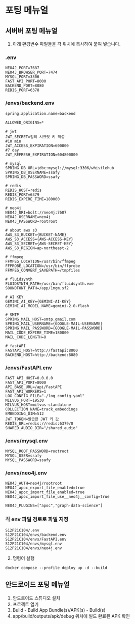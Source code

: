 # 포팅 메뉴얼
## 서버버 포팅 메뉴얼
1. 아래 환경변수 파일들을 각 위치에 복사하여 붙여 넣습니다.
### .env
```
NEO4J_PORT=7687
NEO4J_BROWSER_PORT=7474
MYSQL_PORT=3306
FAST_API_PORT=8000
BACKEND_PORT=8080
REDIS_PORT=6378
```
### /envs/backend.env
```
spring.application.name=backend

ALLOWED_ORIGINS=*

# jwt
JWT_SECRET=임의 시크릿 키 작성
#10 min
JWT_ACCESS_EXPIRATION=600000
#7 day
JWT_REFRESH_EXPIRATION=604800000

# mysql
SPRING_DB_URL=jdbc:mysql://mysql:3306/whistlehub
SPRING_DB_USERNAME=ssafy
SPRING_DB_PASSWORD=ssafy

# redis
REDIS_HOST=redis
REDIS_PORT=6379
REDIS_EXPIRE_TIME=180000

# neo4j
NEO4J_URI=bolt://neo4j:7687
NEO4J_USERNAME=neo4j
NEO4J_PASSWORD=rootroot

# about aws s3
AWS_S3_BUCKET={BUCKET-NAME}
AWS_S3_ACCESS={AWS-ACCESS-KEY}
AWS_S3_SECRET={AWS-SECRET-KEY}
AWS_S3_REGION=ap-northeast-2

# ffmpeg
FFMPEG_LOCATION=/usr/bin/ffmpeg
FFPROBE_LOCATION=/usr/bin/ffprobe
FFMPEG_CONVERT_SAVEPATH=/tmpfiles

# fluidsynth
FLUIDSYNTH_PATH=/usr/bin/fluidsynth.exe
SOUNDFONT_PATH=/app/1mgm.sf2

# AI KEY
GEMINI_AI_KEY={GEMINI-AI-KEY}
GEMINI_AI_MODEL_NAME=gemini-2.0-flash

# SMTP
SPRING_MAIL_HOST=smtp.gmail.com
SPRING_MAIL_USERNAME={GOOGLE-MAIL-USERNAME}
SPRING_MAIL_PASSWORD={GOOGLE-MAIL-PASSWORD}
MAIL_CODE_EXPIRE_TIME=180000
MAIL_CODE_LENGTH=8

# fastAPI
FASTAPI_HOST=http://fastapi:8000
BACKEND_HOST=http://backend:8080
```
### /envs/FastAPI.env
```
FAST_API_HOST=0.0.0.0
FAST_API_PORT=8000
API_BASE_URL=/api/FastAPI
FAST_API_WORKERS=1
LOG_CONFIG_FILE="./log_config.yaml"
MILVUS_PORT=19530
MILVUS_HOST=milvus-standalone
COLLECTION_NAME=track_embeddings
EMBEDDING_DIM=512
JWT_TOKEN=발급한 JWT 키 값
REDIS_URL=redis://redis:6379/0
SHARED_AUDIO_DIR="/shared_audio"
```

### /envs/mysql.env
```
MYSQL_ROOT_PASSWORD=rootroot
MYSQL_USER=ssafy
MYSQL_PASSWORD=ssafy
```
### /envs/neo4j.env
```
NEO4J_AUTH=neo4j/rootroot
NEO4J_apoc_export_file_enabled=true 
NEO4J_apoc_import_file_enabled=true 
NEO4J_apoc_import_file_use__neo4j__config=true 

NEO4J_PLUGINS=["apoc","graph-data-science"] 
```

### 각 env 파일 경로로 파일 지정
```
S12P21C104/.env
S12P21C104/envs/backend.env
S12P21C104/envs/FastAPI.env
S12P21C104/envs/mysql.env
S12P21C104/envs/neo4j.env
```

2. 명령어 실행
```
docker compose --profile deploy up -d --build
```

## 안드로이드 포팅 메뉴얼
1. 안드로이드 스튜디오 설치
2. 프로젝트 열기
3. Build - Build App Bundle(s)/APK(s) - Build(s)
4. app/build/outputs/apk/debug 위치에 빌드 완료된 APK 확인
